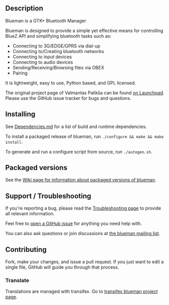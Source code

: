 ## Description

Blueman is a GTK+ Bluetooth Manager

Blueman is designed to provide a simple yet effective means for
controlling BlueZ API and simplifying bluetooth tasks such as:

* Connecting to 3G/EDGE/GPRS via dial-up
* Connecting to/Creating bluetooth networks
* Connecting to input devices
* Connecting to audio devices
* Sending/Receiving/Browsing files via OBEX
* Pairing

It is lightweight, easy to use, Python based, and GPL licensed.

The original project page of Valmantas Palikša can be found [on Launchpad](https://launchpad.net/blueman).
Please use the GitHub issue tracker for bugs and questions.

## Installing

See [Dependencies.md](Dependencies.md) for a list of build and runtime dependencies.

To install a packaged release of blueman, run `./configure && make && make install`.

To generate and run a configure script from source, run `./autogen.sh`.

## Packaged versions

See the [Wiki page for information about packaged versions of blueman](https://github.com/blueman-project/blueman/wiki/Packaged-versions).

## Support / Troubleshooting

If you're reporting a bug, please read the [Troubleshooting page](https://github.com/blueman-project/blueman/wiki/Troubleshooting) to provide all relevant information.

Feel free to [open a GitHub issue](https://github.com/blueman-project/blueman/issues/new) for anything you need help with.

You can also ask questions or join discussions at [the blueman mailing list](http://ml.mate-desktop.org/listinfo/blueman).

## Contributing

Fork, make your changes, and issue a pull request. If you just want to edit a single file, GitHub will guide you through that process.

### Translate

Translations are managed with transifex.
Go to [transifex blueman project page](https://www.transifex.com/projects/p/MATE/resource/blueman/).
